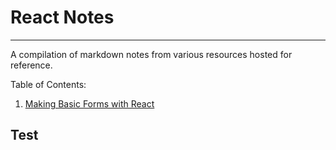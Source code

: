 # React Notes

---

 A compilation of markdown notes from various resources hosted for reference. 

Table of Contents:

1. [Making Basic Forms with React](https://github.com/daniellimhong/my-react-notes/blob/master/notes/Basic%20Forms%20with%20React.md)

## Test